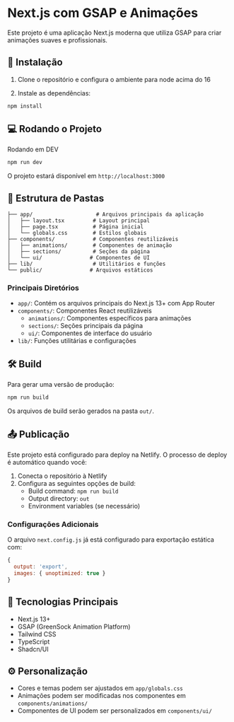 # Next.js com GSAP e Animações

Este projeto é uma aplicação Next.js moderna que utiliza GSAP para criar animações suaves e profissionais.

## 🚀 Instalação

1. Clone o repositório e configura o ambiente para node acima do 16 

2. Instale as dependências:

```bash
npm install
```

## 💻 Rodando o Projeto
Rodando em DEV 

```bash
npm run dev
```

O projeto estará disponível em `http://localhost:3000`

## 📁 Estrutura de Pastas

```
├── app/                    # Arquivos principais da aplicação
│   ├── layout.tsx         # Layout principal
│   ├── page.tsx           # Página inicial
│   └── globals.css        # Estilos globais
├── components/            # Componentes reutilizáveis
│   ├── animations/        # Componentes de animação
│   ├── sections/          # Seções da página
│   └── ui/               # Componentes de UI
├── lib/                   # Utilitários e funções
└── public/               # Arquivos estáticos
```

### Principais Diretórios

- `app/`: Contém os arquivos principais do Next.js 13+ com App Router
- `components/`: Componentes React reutilizáveis
  - `animations/`: Componentes específicos para animações
  - `sections/`: Seções principais da página
  - `ui/`: Componentes de interface do usuário
- `lib/`: Funções utilitárias e configurações

## 🛠️ Build

Para gerar uma versão de produção:

```bash
npm run build
```

Os arquivos de build serão gerados na pasta `out/`.

## 📤 Publicação

Este projeto está configurado para deploy na Netlify. O processo de deploy é automático quando você:

1. Conecta o repositório à Netlify
2. Configura as seguintes opções de build:
   - Build command: `npm run build`
   - Output directory: `out`
   - Environment variables (se necessário)

### Configurações Adicionais

O arquivo `next.config.js` já está configurado para exportação estática com:

```javascript
{
  output: 'export',
  images: { unoptimized: true }
}
```

## 🔧 Tecnologias Principais

- Next.js 13+
- GSAP (GreenSock Animation Platform)
- Tailwind CSS
- TypeScript
- Shadcn/UI

## ⚙️ Personalização

- Cores e temas podem ser ajustados em `app/globals.css`
- Animações podem ser modificadas nos componentes em `components/animations/`
- Componentes de UI podem ser personalizados em `components/ui/`
